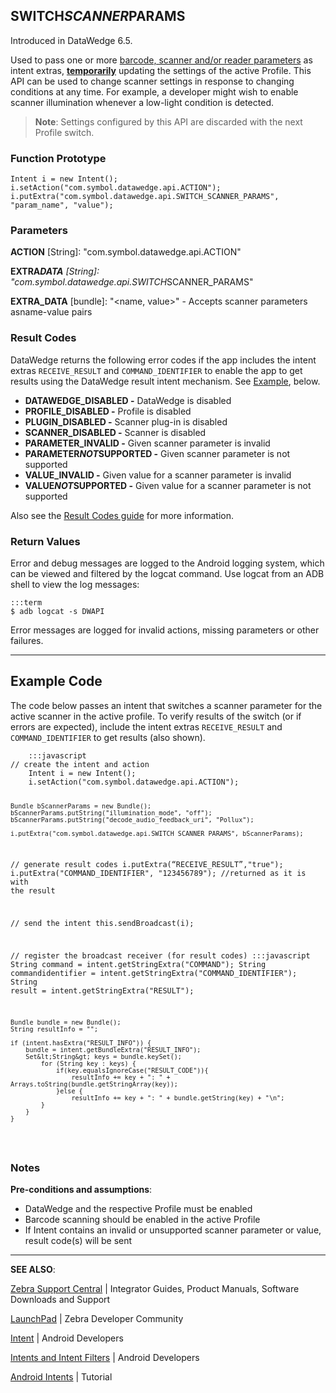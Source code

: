 <h2 id="switch_scanner_params">SWITCH<em>SCANNER</em>PARAMS</h2>
<p>Introduced in DataWedge 6.5. </p>
<p>Used to pass one or more <a href="../../input/barcode/#decoderselection">barcode, scanner and/or reader parameters</a> as intent extras, <strong><u>temporarily</u></strong> updating the settings of the active Profile. This API can be used to change scanner settings in response to changing conditions at any time. For example, a developer might wish to enable scanner illumination whenever a low-light condition is detected. </p>
<blockquote>
  <p><strong>Note</strong>: Settings configured by this API are discarded with the next Profile switch.</p>
</blockquote>
<h3 id="functionprototype">Function Prototype</h3>
<pre><code>Intent i = new Intent();
i.setAction("com.symbol.datawedge.api.ACTION");
i.putExtra("com.symbol.datawedge.api.SWITCH_SCANNER_PARAMS", "param_name", "value");
</code></pre>
<h3 id="parameters">Parameters</h3>
<p><strong>ACTION</strong> [String]: "com.symbol.datawedge.api.ACTION"</p>
<p><strong>EXTRA<em>DATA</strong> [String]: "com.symbol.datawedge.api.SWITCH</em>SCANNER_PARAMS"</p>
<p><strong>EXTRA_DATA</strong> [bundle]: "&lt;name, value&gt;" - Accepts scanner parameters asname-value pairs</p>
<h3 id="resultcodes">Result Codes</h3>
<p>DataWedge returns the following error codes if the app includes the intent extras <code>RECEIVE_RESULT</code> and <code>COMMAND_IDENTIFIER</code> to enable the app to get results using the DataWedge result intent mechanism. See <a href="#example">Example</a>, below. </p>
<ul>
<li><strong>DATAWEDGE_DISABLED -</strong> DataWedge is disabled</li>
<li><strong>PROFILE_DISABLED -</strong> Profile is disabled</li>
<li><strong>PLUGIN_DISABLED -</strong> Scanner plug-in is disabled</li>
<li><strong>SCANNER_DISABLED -</strong> Scanner is disabled</li>
<li><strong>PARAMETER_INVALID -</strong> Given scanner parameter is invalid</li>
<li><strong>PARAMETER<em>NOT</em>SUPPORTED -</strong> Given scanner parameter is not supported</li>
<li><strong>VALUE_INVALID -</strong> Given value for a scanner parameter is invalid</li>
<li><strong>VALUE<em>NOT</em>SUPPORTED -</strong> Given value for a scanner parameter is not supported</li>
</ul>
<p>Also see the <a href="../resultinfo">Result Codes guide</a> for more information.  </p>
<h3 id="returnvalues">Return Values</h3>
<p>Error and debug messages are logged to the Android logging system, which can be viewed and filtered by the logcat command. Use logcat from an ADB shell to view the log messages:</p>
<pre><code>:::term
$ adb logcat -s DWAPI
</code></pre>
<p>Error messages are logged for invalid actions, missing parameters or other failures.</p>
<hr />
<h2 id="examplecode">Example Code</h2>
<p>The code below passes an intent that switches a scanner parameter for the active scanner in the active profile. To verify results of the switch (or if errors are expected), include the intent extras <code>RECEIVE_RESULT</code> and <code>COMMAND_IDENTIFIER</code> to get results (also shown).</p>
<pre><code>    :::javascript
// create the intent and action
    Intent i = new Intent();
    i.setAction("com.symbol.datawedge.api.ACTION");

    Bundle bScannerParams = new Bundle();
    bScannerParams.putString("illumination_mode", "off");
    bScannerParams.putString("decode_audio_feedback_uri", "Pollux");

    i.putExtra("com.symbol.datawedge.api.SWITCH_SCANNER_PARAMS", bScannerParams);

// generate result codes
    i.putExtra(“RECEIVE_RESULT”,"true");
    i.putExtra("COMMAND_IDENTIFIER", "123456789"); //returned as it is with the result

// send the intent
    this.sendBroadcast(i);

// register the broadcast receiver (for result codes)
    :::javascript
    String command = intent.getStringExtra("COMMAND");
    String commandidentifier = intent.getStringExtra("COMMAND_IDENTIFIER");
    String result = intent.getStringExtra("RESULT");

    Bundle bundle = new Bundle();
    String resultInfo = "";

    if (intent.hasExtra("RESULT_INFO")) {
        bundle = intent.getBundleExtra("RESULT_INFO");
        Set&lt;String&gt; keys = bundle.keySet();
            for (String key : keys) {
                if(key.equalsIgnoreCase("RESULT_CODE")){
                    resultInfo += key + ": " + Arrays.toString(bundle.getStringArray(key));
                }else {
                    resultInfo += key + ": " + bundle.getString(key) + "\n";
            }
        }
    }
</code></pre>
<h3 id="notes">Notes</h3>
<p><strong>Pre-conditions and assumptions</strong>:</p>
<ul>
<li>DataWedge and the respective Profile must be enabled</li>
<li>Barcode scanning should be enabled in the active Profile</li>
<li>If Intent contains an invalid or unsupported scanner parameter or value, result code(s) will be sent</li>
</ul>
<hr />
<p><strong>SEE ALSO</strong>:</p>
<p><a href="https://www.zebra.com/us/en/support-downloads.html">Zebra Support Central</a> | Integrator Guides, Product Manuals, Software Downloads and Support</p>
<p><a href="https://developer.zebra.com/welcome">LaunchPad</a> | Zebra Developer Community</p>
<p><a href="https://developer.android.com/reference/android/content/Intent.html">Intent</a> | Android Developers</p>
<p><a href="http://developer.android.com/guide/components/intents-filters.html">Intents and Intent Filters</a> | Android Developers</p>
<p><a href="http://www.vogella.com/tutorials/AndroidIntent/article.html">Android Intents</a> | Tutorial</p>